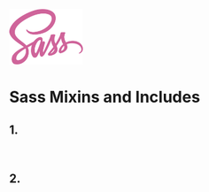 <img src="../../images/sass_logo.svg" alt="Sass logo" height="100" >

<br>

# Sass Mixins and Includes

## 1.


<br>

## 2.


<br>